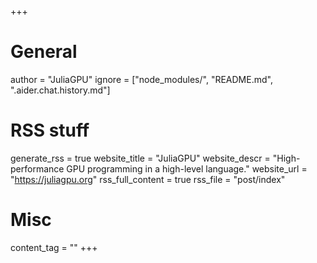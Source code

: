 +++
# General
author = "JuliaGPU"
ignore = ["node_modules/", "README.md", ".aider.chat.history.md"]

# RSS stuff
generate_rss = true
website_title = "JuliaGPU"
website_descr = "High-performance GPU programming in a high-level language."
website_url = "https://juliagpu.org"
rss_full_content = true
rss_file = "post/index"

# Misc
content_tag = ""
+++
